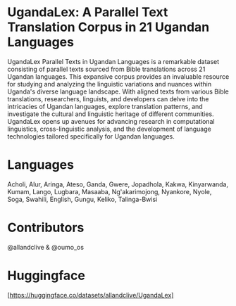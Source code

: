 # UgandaLex: A Parallel Text Translation Corpus in 21 Ugandan Languages
UgandaLex Parallel Texts in Ugandan Languages is a remarkable dataset consisting of parallel texts sourced from Bible translations across 21 Ugandan languages. This expansive corpus provides an invaluable resource for studying and analyzing the linguistic variations and nuances within Uganda's diverse language landscape. With aligned texts from various Bible translations, researchers, linguists, and developers can delve into the intricacies of Ugandan languages, explore translation patterns, and investigate the cultural and linguistic heritage of different communities. UgandaLex opens up avenues for advancing research in computational linguistics, cross-linguistic analysis, and the development of language technologies tailored specifically for Ugandan languages.
# Languages
Acholi, Alur, Aringa, Ateso, Ganda, Gwere, Jopadhola, Kakwa, Kinyarwanda, Kumam, Lango, Lugbara, Masaaba, Ng'akarimojong, Nyankore, Nyole, Soga, Swahili, English, Gungu, Keliko, Talinga-Bwisi
# Contributors
@allandclive & @oumo_os
# Huggingface
[https://huggingface.co/datasets/allandclive/UgandaLex]
